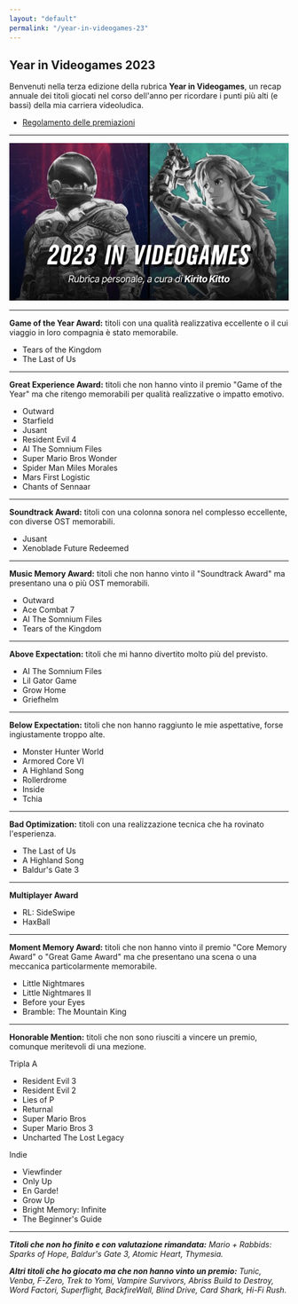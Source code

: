 ```yaml
---
layout: "default"
permalink: "/year-in-videogames-23"
---
```


## Year in Videogames 2023

Benvenuti nella terza edizione della rubrica <b>Year in Videogames</b>, un recap annuale dei titoli giocati nel corso dell'anno per ricordare i punti più alti (e bassi) della mia carriera videoludica.


- [Regolamento delle premiazioni](/year-in-videogames)

---

<img src="images/banners/year-in-videogames-23.jpg">

---

**Game of the Year Award:** titoli con una qualità realizzativa eccellente o il cui viaggio in loro compagnia è stato memorabile.
* Tears of the Kingdom
* The Last of Us

---

**Great Experience Award:** titoli che non hanno vinto il premio "Game of the Year" ma che ritengo memorabili per qualità realizzative o impatto emotivo.
* Outward
* Starfield
* Jusant
* Resident Evil 4
* AI The Somnium Files
* Super Mario Bros Wonder
* Spider Man Miles Morales
* Mars First Logistic
* Chants of Sennaar

---

**Soundtrack Award:** titoli con una colonna sonora nel complesso eccellente, con diverse OST memorabili.
* Jusant
* Xenoblade Future Redeemed

---

**Music Memory Award:** titoli che non hanno vinto il "Soundtrack Award" ma presentano una o più OST memorabili.
* Outward
* Ace Combat 7
* AI The Somnium Files
* Tears of the Kingdom

---

**Above Expectation:** titoli che mi hanno divertito molto più del previsto.
* AI The Somnium Files
* Lil Gator Game
* Grow Home
* Griefhelm

---

**Below Expectation:** titoli che non hanno raggiunto le mie aspettative, forse ingiustamente troppo alte.
* Monster Hunter World
* Armored Core VI
* A Highland Song
* Rollerdrome
* Inside
* Tchia

---

**Bad Optimization:** titoli con una realizzazione tecnica che ha rovinato l'esperienza.
* The Last of Us
* A Highland Song
* Baldur's Gate 3

---

**Multiplayer Award**
* RL: SideSwipe
* HaxBall

---

**Moment Memory Award:** titoli che non hanno vinto il premio "Core Memory Award" o "Great Game Award" ma che presentano una scena o una meccanica particolarmente memorabile.

* Little Nightmares
* Little Nightmares II
* Before your Eyes
* Bramble: The Mountain King

---

**Honorable Mention:** titoli che non sono riusciti a vincere un premio, comunque meritevoli di una mezione.

Tripla A

* Resident Evil 3
* Resident Evil 2
* Lies of P
* Returnal
* Super Mario Bros
* Super Mario Bros 3
* Uncharted The Lost Legacy

Indie

* Viewfinder
* Only Up
* En Garde!
* Grow Up
* Bright Memory: Infinite
* The Beginner's Guide

---

***Titoli che non ho finito e con valutazione rimandata:*** *Mario + Rabbids: Sparks of Hope, Baldur's Gate 3, Atomic Heart, Thymesia.*

***Altri titoli che ho giocato ma che non hanno vinto un premio:*** *Tunic, Venba, F-Zero, Trek to Yomi, Vampire Survivors, Abriss Build to Destroy, Word Factori, Superflight, BackfireWall, Blind Drive, Card Shark, Hi-Fi Rush.*